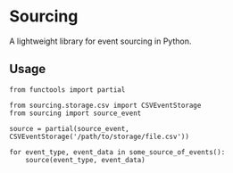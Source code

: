 Sourcing
========

A lightweight library for event sourcing in Python.

Usage
-----

    from functools import partial
    
    from sourcing.storage.csv import CSVEventStorage
    from sourcing import source_event
        
    source = partial(source_event, CSVEventStorage('/path/to/storage/file.csv'))    
    
    for event_type, event_data in some_source_of_events():
        source(event_type, event_data)